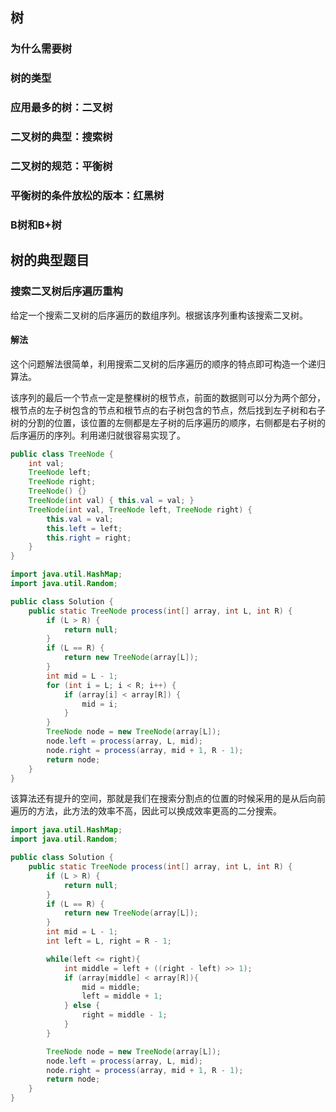 ## 树

### 为什么需要树

### 树的类型

### 应用最多的树：二叉树

### 二叉树的典型：搜索树

### 二叉树的规范：平衡树

### 平衡树的条件放松的版本：红黑树

### B树和B+树



## 树的典型题目

### 搜索二叉树后序遍历重构

给定一个搜索二叉树的后序遍历的数组序列。根据该序列重构该搜索二叉树。

#### 解法

这个问题解法很简单，利用搜索二叉树的后序遍历的顺序的特点即可构造一个递归算法。

该序列的最后一个节点一定是整棵树的根节点，前面的数据则可以分为两个部分，根节点的左子树包含的节点和根节点的右子树包含的节点，然后找到左子树和右子树的分割的位置，该位置的左侧都是左子树的后序遍历的顺序，右侧都是右子树的后序遍历的序列。利用递归就很容易实现了。

```java
public class TreeNode {
    int val;
    TreeNode left;
    TreeNode right;
    TreeNode() {}
    TreeNode(int val) { this.val = val; }
    TreeNode(int val, TreeNode left, TreeNode right) {
        this.val = val;
        this.left = left;
        this.right = right;
    }
}
```



```java
import java.util.HashMap;
import java.util.Random;

public class Solution {
    public static TreeNode process(int[] array, int L, int R) {
        if (L > R) {
            return null;
        }
        if (L == R) {
            return new TreeNode(array[L]);
        }
        int mid = L - 1;
        for (int i = L; i < R; i++) {
            if (array[i] < array[R]) {
                mid = i;
            }
        }
        TreeNode node = new TreeNode(array[L]);
        node.left = process(array, L, mid);
        node.right = process(array, mid + 1, R - 1);
        return node;
    }
}

```

该算法还有提升的空间，那就是我们在搜索分割点的位置的时候采用的是从后向前遍历的方法，此方法的效率不高，因此可以换成效率更高的二分搜索。

```java
import java.util.HashMap;
import java.util.Random;

public class Solution {
    public static TreeNode process(int[] array, int L, int R) {
        if (L > R) {
            return null;
        }
        if (L == R) {
            return new TreeNode(array[L]);
        }
        int mid = L - 1;
        int left = L, right = R - 1;

        while(left <= right){
            int middle = left + ((right - left) >> 1);
            if (array[middle] < array[R]){
                mid = middle;
                left = middle + 1;
            } else {
                right = middle - 1;
            }
        }

        TreeNode node = new TreeNode(array[L]);
        node.left = process(array, L, mid);
        node.right = process(array, mid + 1, R - 1);
        return node;
    }
}

```

### 



